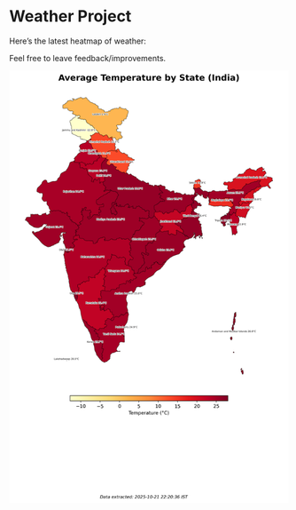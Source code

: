 # Weather Project

Here’s the latest heatmap of weather:

Feel free to leave feedback/improvements.

![India Heatmap](docs/assets/india_heatmap.png?v=F7B9DE)
